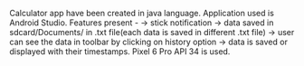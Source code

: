 Calculator app have been created in java language. 
Application used is Android Studio. 
Features present - 
  -> stick notification
  -> data saved in sdcard/Documents/ in .txt file(each data is saved in different .txt file)
  -> user can see the data in toolbar by clicking on history option
  -> data is saved or displayed with their timestamps.
Pixel 6 Pro API 34 is used.
